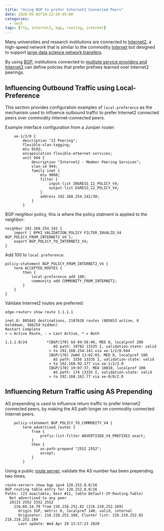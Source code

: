 ```yaml
---
title: "Using BGP to prefer Internet2 Connected Peers"
date: 2020-05-02T10:22:58-05:00
categories:
  - tech
tags: [lfp, internet2, bgp, routing, internet]
---
```


Many universities and research institutions are connected to [Internet2](https://www.internet2.edu/), a high-speed network that is similar to the commodity [Internet](https://en.wikipedia.org/wiki/Internet) but designed to support [large data science network transfers](https://fasterdata.es.net/science-dmz/).

By using [BGP](https://tools.ietf.org/html/rfc4271), institutions connected to [multiple service providers and Internet2](https://www.juniper.net/documentation/en_US/junos/topics/reference/general/routing-protocols-address-representation.html) can define policies that prefer prefixes learned over Internet2 peerings.


## Influencing Outbound Traffic using Local-Preference

This section provides configuration examples of `local-preference` as the mechanism used to influence outbound traffic to prefer Internet2 connected peers over commodity Internet-connected peers.

Example interface configuration from a Juniper router:

```
    xe-1/2/0 {
        description "I2 Peering";
        flexible-vlan-tagging;
        mtu 9192;
        encapsulation flexible-ethernet-services;
        unit 944 {
            description "Internet2 - Member Peering Services";
            vlan-id 944;
            family inet {
                mtu 9000;
                filter {
                    input-list INGRESS_I2_POLICY_V4;
                    output-list EGRESS_I2_POLICY_V4;
                }
                address 192.168.254.142/30;
            }
        }
```

BGP neighbor policy, this is where the policy statment is applied to the neighbor:

```
neighbor 192.168.254.141 {
    import [ RPKI_VALIDATION_POLICY FILTER_INVALID_V4 BGP_POLICY_FROM_INTERNET2_V4 ];
    export BGP_POLICY_TO_INTERNET2_V4;
}
```

Add 100 to `local preference`:

```
policy-statement BGP_POLICY_FROM_INTERNET2_V4 {
    term ACCEPTED_ROUTES {
        then {
            local-preference add 100;
            community add COMMUNITY_FROM_INTERNET2;
        }
    }
}
```

Validate Internet2 routes are preferred:

```
edge-router> show route 1.1.1.1

inet.0: 805841 destinations, 2187628 routes (805653 active, 0 holddown, 366259 hidden)
Restart Complete
+ = Active Route, - = Last Active, * = Both

1.1.1.0/24         *[BGP/170] 6d 04:58:40, MED 0, localpref 200
                      AS path: 19782 13335 I, validation-state: valid
                    > to 192.168.254.141 via xe-1/2/0.944
                    [BGP/170] 2w0d 13:02:03, MED 0, localpref 100
                      AS path: 3356 13335 I, validation-state: valid
                    > to 192.168.92.177 via xe-1/2/3.0
                    [BGP/170] 19:07:37, MED 10010, localpref 100
                      AS path: 174 13335 I, validation-state: valid
                    > to 192.168.162.77 via xe-0/0/2.0
```

## Influencing Return Traffic using AS Prepending

AS prepending is used to influence return traffic to prefer Internet2 connected peers, by making the AS path longer on commodity connected Internet peers.

```
    policy-statement BGP_POLICY_TO_COMMODITY_V4 {
        term advertised_routes {
            from {
                prefix-list-filter ADVERTISED_V4_PREFIXES exact;
            }
            then {
                as-path-prepend "2552 2552";
                accept;
            }
        }
```

Using a public [route server](http://www.routeservers.org/), validate the AS number has been prepending two times.

```
route-server> show bgp ipv4 128.252.0.0/16
BGP routing table entry for 128.252.0.0/16
Paths: (23 available, best #11, table Default-IP-Routing-Table)
  Not advertised to any peer
  20115 2552 2552 2552
    216.66.24.70 from 216.218.252.82 (216.218.252.169)
      Origin IGP, metric 0, localpref 140, valid, internal
      Originator: 216.218.252.169, Cluster list: 216.218.252.82 216.218.252.184
      Last update: Wed Apr 29 15:57:23 2020
```


